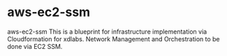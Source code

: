 # aws-ec2-ssm
aws-ec2-ssm
This is a blueprint for infrastructure implementation via Cloudformation for xdlabs. Network Management and
Orchestration to be done via EC2 SSM. 

